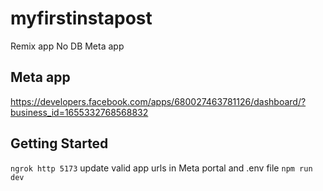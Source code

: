 # myfirstinstapost

Remix app
No DB
Meta app

## Meta app

https://developers.facebook.com/apps/680027463781126/dashboard/?business_id=1655332768568832

## Getting Started

`ngrok http 5173`
update valid app urls in Meta portal and .env file
`npm run dev`
